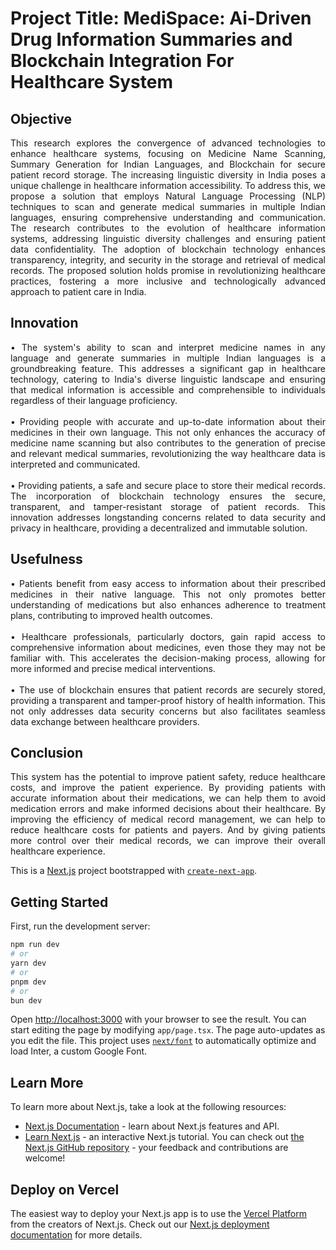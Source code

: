 # Project Title: MediSpace: Ai-Driven Drug Information Summaries and Blockchain Integration For Healthcare System

## Objective
<p align = "justify">
This research explores the convergence of advanced technologies to enhance healthcare systems, focusing on Medicine Name Scanning, Summary Generation for Indian Languages, and Blockchain for secure patient record storage. The increasing linguistic diversity in India poses a unique challenge in healthcare information accessibility. To address this, we propose a solution that employs Natural Language Processing (NLP) techniques to scan and generate medical summaries in multiple Indian languages, ensuring comprehensive understanding and communication. The research contributes to the evolution of healthcare information systems, addressing linguistic diversity challenges and ensuring patient data confidentiality. The adoption of blockchain technology enhances transparency, integrity, and security in the storage and retrieval of medical records. The proposed solution holds promise in revolutionizing healthcare practices, fostering a more inclusive and technologically advanced approach to patient care in India.
</p>

## Innovation
<p align = "justify">
• The system's ability to scan and interpret medicine names in any language and generate summaries in multiple Indian languages is a groundbreaking feature. This addresses a significant gap in healthcare technology, catering to India's diverse linguistic landscape and ensuring that medical information is accessible and comprehensible to individuals regardless of their language proficiency. <br><br>
•	Providing people with accurate and up-to-date information about their medicines in their own language. This not only enhances the accuracy of medicine name scanning but also contributes to the generation of precise and relevant medical summaries, revolutionizing the way healthcare data is interpreted and communicated. <br><br>
•	Providing patients, a safe and secure place to store their medical records. The incorporation of blockchain technology ensures the secure, transparent, and tamper-resistant storage of patient records. This innovation addresses longstanding concerns related to data security and privacy in healthcare, providing a decentralized and immutable solution.
</p>

## Usefulness 
<p align = "justify">
•	Patients benefit from easy access to information about their prescribed medicines in their native language. This not only promotes better understanding of medications but also enhances adherence to treatment plans, contributing to improved health outcomes. <br><br>
•	Healthcare professionals, particularly doctors, gain rapid access to comprehensive information about medicines, even those they may not be familiar with. This accelerates the decision-making process, allowing for more informed and precise medical interventions. <br><br>
•	The use of blockchain ensures that patient records are securely stored, providing a transparent and tamper-proof history of health information. This not only addresses data security concerns but also facilitates seamless data exchange between healthcare providers.
</p>

## Conclusion
<p align = "justify">
This system has the potential to improve patient safety, reduce healthcare costs, and improve the patient experience. By providing patients with accurate information about their medications, we can help them to avoid medication errors and make informed decisions about their healthcare. By improving the efficiency of medical record management, we can help to reduce healthcare costs for patients and payers. And by giving patients more control over their medical records, we can improve their overall healthcare experience.
</p>

This is a [Next.js](https://nextjs.org/) project bootstrapped with [`create-next-app`](https://github.com/vercel/next.js/tree/canary/packages/create-next-app).

## Getting Started
First, run the development server:
```bash
npm run dev
# or
yarn dev
# or
pnpm dev
# or
bun dev
```
Open [http://localhost:3000](http://localhost:3000) with your browser to see the result.
You can start editing the page by modifying `app/page.tsx`. The page auto-updates as you edit the file.
This project uses [`next/font`](https://nextjs.org/docs/basic-features/font-optimization) to automatically optimize and load Inter, a custom Google Font.

## Learn More
To learn more about Next.js, take a look at the following resources:
- [Next.js Documentation](https://nextjs.org/docs) - learn about Next.js features and API.
- [Learn Next.js](https://nextjs.org/learn) - an interactive Next.js tutorial.
You can check out [the Next.js GitHub repository](https://github.com/vercel/next.js/) - your feedback and contributions are welcome!

## Deploy on Vercel
The easiest way to deploy your Next.js app is to use the [Vercel Platform](https://vercel.com/new?utm_medium=default-template&filter=next.js&utm_source=create-next-app&utm_campaign=create-next-app-readme) from the creators of Next.js.
Check out our [Next.js deployment documentation](https://nextjs.org/docs/deployment) for more details.

